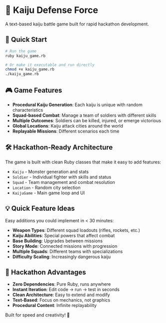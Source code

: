 # 🦖 Kaiju Defense Force

A text-based kaiju battle game built for rapid hackathon development.

## 🚀 Quick Start

```bash
# Run the game
ruby kaiju_game.rb

# Or make it executable and run directly
chmod +x kaiju_game.rb
./kaiju_game.rb
```

## 🎮 Game Features

- **Procedural Kaiju Generation**: Each kaiju is unique with random characteristics
- **Squad-based Combat**: Manage a team of soldiers with different skills
- **Multiple Outcomes**: Soldiers can be killed, injured, or emerge victorious
- **Global Locations**: Kaiju attack cities around the world
- **Replayable Missions**: Different scenarios each time

## 🛠 Hackathon-Ready Architecture

The game is built with clean Ruby classes that make it easy to add features:

- `Kaiju` - Monster generation and stats
- `Soldier` - Individual fighter with skills and status
- `Squad` - Team management and combat resolution
- `Location` - Random city selection
- `KaijuGame` - Main game loop and UI

## 💡 Quick Feature Ideas

Easy additions you could implement in < 30 minutes:

- **Weapon Types**: Different squad loadouts (rifles, rockets, etc.)
- **Kaiju Abilities**: Special powers that affect combat
- **Base Building**: Upgrades between missions
- **Story Mode**: Connected missions with progression
- **Multiple Squads**: Different teams with specializations
- **Difficulty Scaling**: Increasingly dangerous kaiju

## 🎯 Hackathon Advantages

- **Zero Dependencies**: Pure Ruby, runs anywhere
- **Instant Iteration**: Edit code → run → test in seconds
- **Clean Architecture**: Easy to extend and modify
- **Text-Based**: Focus on mechanics, not graphics
- **Procedural Content**: Infinite replayability

Built for speed and creativity! 🚀